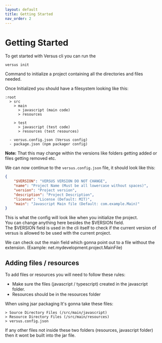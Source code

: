 ```yaml
---
layout: default
title: Getting Started
nav_order: 2
---
```


# Getting Started
To get started with Versus cli you can run the
```
versus init
```
Command to initialize a project containing all the directories and files needed.

Once Initialized you should have a filesystem looking like this:
```
:root
  > src
    > main
      > javascript (main code)
      > resources
      
    > test
      > javascript (test code)
      > resources (test resources)

  - versus.config.json (Versus config)
  - package.json (npm packager config)
```
**Note:** That this may change within the versions like folders getting added or files getting removed etc.

We can now continue to the `versus.config.json` file, it should look like this:
```json
{
    "$VERSION": "VERSUS VERSION DO NOT CHANGE",
    "name": "Project Name (Must be all lowercase without spaces)",
    "version": "Project version",
    "description": "Project Description",
    "license": "License (Default: MIT)",
    "main": "Javascript Main file (Default: com.example.Main)"
}
```
This is what the config will look like when you initialize the project.  
You can change anything here besides the $VERSION field.  
The $VERSION field is used in the cli itself to check if the current version of versus is allowed to be used with the current project.

We can check out the main field which gonna point out to a file without the extension. (Example: net.mydevelopment.project.MainFile)

## Adding files / resources
To add files or resources you will need to follow these rules:
- Make sure the files (javascript / typescript) created in the javascript folder.
- Resources should be in the resources folder

When using jsar packaging It's gonna take these files:
```
> Source Directory Files (/src/main/javascript)
> Resource Directory Files (/src/main/resources)
> versus.config.json
```
If any other files not inside these two folders (resources, javascript folder) then it wont be built into the jar file.